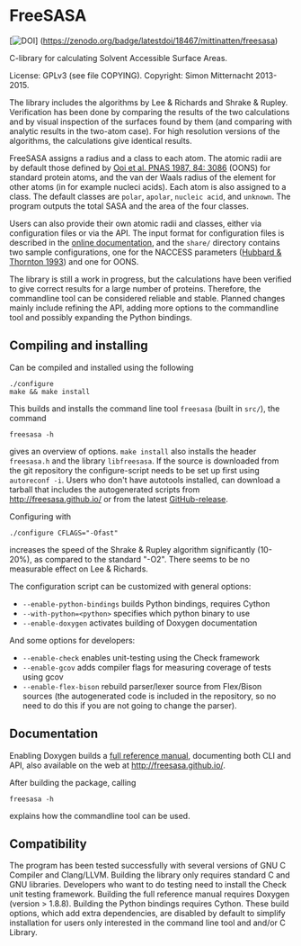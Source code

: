 FreeSASA
========

[![DOI](https://zenodo.org/badge/18467/mittinatten/freesasa.svg)]
(https://zenodo.org/badge/latestdoi/18467/mittinatten/freesasa)

C-library for calculating Solvent Accessible Surface Areas.

License: GPLv3 (see file COPYING). Copyright: Simon Mitternacht 2013-2015.

The library includes the algorithms by Lee & Richards and Shrake &
Rupley. Verification has been done by comparing the results of the two
calculations and by visual inspection of the surfaces found by them
(and comparing with analytic results in the two-atom case). For high
resolution versions of the algorithms, the calculations give identical
results.

FreeSASA assigns a radius and a class to each atom. The atomic radii
are by default those defined by [Ooi et al.  PNAS 1987, 84:
3086](http://www.ncbi.nlm.nih.gov/pmc/articles/PMC304812/) (OONS) 
for standard protein atoms, and the van der Waals
radius of the element for other atoms (in for example nucleci
acids). Each atom is also assigned to a class. The default classes are
`polar`, `apolar`, `nucleic acid`, and `unknown`. The program outputs
the total SASA and the area of the four classes.

Users can also provide their own atomic radii and classes, either via
configuration files or via the API. The input format for configuration
files is described in the [online
documentation](http://freesasa.github.io/doxygen/Config-file.html),
and the `share/` directory contains two sample configurations, one for
the NACCESS parameters ([Hubbard & Thornton
1993](http://www.bioinf.manchester.ac.uk/naccess/)) and one for OONS.

The library is still a work in progress, but the calculations have
been verified to give correct results for a large number of
proteins. Therefore, the commandline tool can be considered reliable
and stable. Planned changes mainly include refining the API, adding
more options to the commandline tool and possibly expanding the Python
bindings.

Compiling and installing
------------------------

Can be compiled and installed using the following

    ./configure
    make && make install

This builds and installs the command line tool `freesasa` (built in
`src/`), the command 

    freesasa -h

gives an overview of options. `make install`
also installs the header `freesasa.h` and the library
`libfreesasa`. If the source is downloaded from the git repository the
configure-script needs to be set up first using `autoreconf -i`. Users
who don't have autotools installed, can download a tarball that
includes the autogenerated scripts from http://freesasa.github.io/ or
from the latest
[GitHub-release](https://github.com/mittinatten/freesasa/releases).

Configuring with 

    ./configure CFLAGS="-Ofast" 

increases the speed of the Shrake & Rupley algorithm significantly
(10-20%), as compared to the standard "-O2". There seems to be no
measurable effect on Lee & Richards.

The configuration script can be customized with general options:
* `--enable-python-bindings` builds Python bindings, requires Cython
* `--with-python=<python>` specifies which python binary to use
* `--enable-doxygen` activates building of Doxygen documentation

And some options for developers:
* `--enable-check` enables unit-testing using the Check framework
* `--enable-gcov` adds compiler flags for measuring coverage of tests
    using gcov
* `--enable-flex-bison` rebuild parser/lexer source from
    Flex/Bison sources (the autogenerated code is included in the
    repository, so no need to do this if you are not going to change
    the parser).

Documentation
-------------

Enabling Doxygen builds a [full reference
manual](http://freesasa.github.io/doxygen/), documenting both CLI and
API, also available on the web at http://freesasa.github.io/.

After building the package, calling

    freesasa -h
    
explains how the commandline tool can be used.

Compatibility
-------------

The program has been tested successfully with several versions of GNU
C Compiler and Clang/LLVM. Building the library only requires standard
C and GNU libraries. Developers who want to do testing need to install
the Check unit testing framework. Building the full reference manual
requires Doxygen (version > 1.8.8). Building the Python bindings
requires Cython. These build options, which add extra dependencies,
are disabled by default to simplify installation for users only
interested in the command line tool and and/or C Library.

